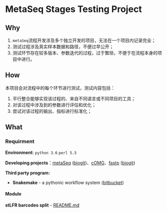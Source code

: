 # MetaSeq Stages Testing Project

## Why

1. `metaSeq`流程开发涉及多个独立开发的项目，无法在一个项目内记录完全；
2. 测试过程涉及真实样本数据和路径，不便过早公开；
3. 测试环节存在较多版本、参数迭代的过程，过于繁琐，不便于在流程本身的项目中进行。

## How

本项目会对流程中的每个环节进行测试，测试内容包括：

1. 平行整合能够实现该过程的、来自不同语言或不同项目的工具；
2. 对该过程中涉及到的参数进行评估和优化；
3. 尝试对该过程的输出、指标进行标准化；

## What

### Requirment

**Environment**: `python 3.6` `perl 5.5` 

**Developing projects**：[metaSeq](https://github.com/ZeweiSong/metaSeq) ([biogit](https://biogit.cn/Fangchao/metaSeq))、[cOMG](https://biogit.cn/Fangchao/Omics_pipeline)、[fastp](https://github.com/OpenGene/fastp) ([biogit](https://biogit.cn/PUB/fastp))

**Third party program:**

- **Snakemake** - a pythonic workflow system ([bitbucket](https://bitbucket.org/snakemake/snakemake))

#### Module

**stLFR barcodes split** - [README.md](./)


